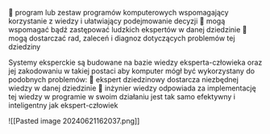  program lub zestaw programów komputerowych wspomagający korzystanie z
wiedzy i ułatwiający podejmowanie decyzji
 mogą wspomagać bądź zastępować ludzkich ekspertów w danej dziedzinie
 mogą dostarczać rad, zaleceń i diagnoz dotyczących problemów tej dziedziny

Systemy eksperckie są budowane na bazie wiedzy eksperta-człowieka oraz jej
zakodowaniu w takiej postaci aby komputer mógł być wykorzystany do podobnych
problemów:
 ekspert dziedzinowy dostarcza niezbędnej wiedzy w danej dziedzinie
 inżynier wiedzy odpowiada za implementację tej wiedzy w programie w swoim
działaniu jest tak samo efektywny i inteligentny jak ekspert-człowiek

![[Pasted image 20240621162037.png]]
